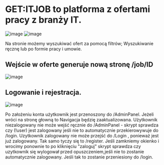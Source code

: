 # GET:ITJOB to platforma z ofertami pracy z branży IT.

![image](https://github.com/Idzikowski20/GETITJOB/assets/143029584/07b1bd87-0c0c-404d-8be0-00f069a48ceb)
![image](https://github.com/Idzikowski20/GETITJOB/assets/143029584/30223eb7-d273-48e2-b9b3-004754543d15)

Na stronie możemy wyszukiwać ofert za pomocą filtrów; Wyszukiwanie ręcznę lub po formie pracy i umowie.

## Wejście w oferte generuje nową stronę /job/ID

![image](https://github.com/Idzikowski20/GETITJOB/assets/143029584/d3484ce2-97e4-4f5f-be1e-b5b83a88bd5b)


## Logowanie i rejestracja.

![image](https://github.com/Idzikowski20/GETITJOB/assets/143029584/b72ce130-7df8-474d-8a7e-45521bf6e6eb)

Po założeniu konta użytkownik jest przenoszony do /AdminPanel. Jeżeli wróci na stronę głowną to Navigacja będzię zaaktualizowana.
Użytkownik niezalogowany nie może wejść ręcznie do /AdminPanel - skrypt sprawdza czy (!user) jest zalogowany jeśli nie to automatycznie przekierowywuje do /login.
Uzytkownik zalogowany nie może przejść do /Login , ponieważ jest już zalogowany. Tak samo tyczy się to /register.
Jeśli zamkniemy okienko i wrocimy ponownie to po kliknięciu "zaloguj" skrypt sprawdza czy uzytkownik się wylogował przed opuszczeniem,jeśli nie to zostanie automatycznie zalogowany.
Jeśli tak to zostanie przeniesiony do /login.

